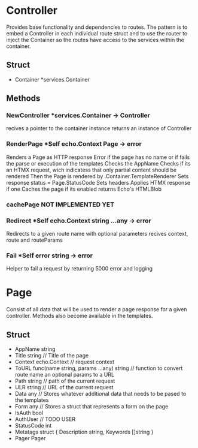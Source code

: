 # Controller

Provides base functionality and dependencies to routes.
The pattern is to embed a Controller in each individual route struct
and to use the router to inject the Container so the routes have access
to the services within the container.

## Struct

- Container *services.Container

## Methods

### NewController *services.Container -> Controller

recives a pointer to the container instance
returns an instance of Controller

### RenderPage *Self echo.Context Page -> error

Renders a Page as HTTP response
Error if the page has no name
or if fails the parse or execution of the templates
Checks the AppName
Checks if its an HTMX request, wich indicatess that only partial content should
be rendered
Then the Page is rendered by .Container.TemplateRenderer
Sets response status = Page.StatusCode
Sets headers
Applies HTMX response if one
Caches the page if its enabled
returns Echo's HTMLBlob

### cachePage NOT IMPLEMENTED YET

### Redirect *Self echo.Context string ...any -> error

Redirects to a given route name with optional parameters
recives context, route and routeParams

### Fail *Self error string -> error

Helper to fail a request by returning 5000 error and logging

# Page

Consist of all data that will be used to render a page response for a given
controller.
Methods also become available in the templates.

## Struct

- AppName string
- Title string // Title of the page
- Context echo.Context // request context
- ToURL func(name string, params ...any) string
    // function to convert route name an optional params to a URL
- Path string // path of the current request
- ULR string // URL of the current request
- Data any // Stores whatever additional data that needs to be pased to the templates
- Form any // Stores a struct that represents a form on the page
- IsAuth bool
- AuthUser // TODO USER
- StatusCode int
- Metatags struct { Description string, Keywords []string }
- Pager Pager
